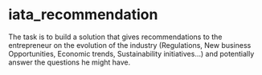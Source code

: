 # iata_recommendation
The task is to build a solution that gives recommendations to the entrepreneur on the evolution of the industry (Regulations, New business Opportunities, Economic trends, Sustainability initiatives…) and potentially answer the questions he might have.

